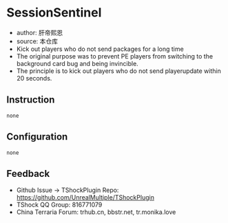 # SessionSentinel
- author: 肝帝熙恩
- source: 本仓库
- Kick out players who do not send packages for a long time
- The original purpose was to prevent PE players from switching to the background card bug and being invincible.
- The principle is to kick out players who do not send playerupdate within 20 seconds.
 
## Instruction
```
none
```
## Configuration
```json5
none
```
## Feedback
- Github Issue -> TShockPlugin Repo: https://github.com/UnrealMultiple/TShockPlugin
- TShock QQ Group: 816771079
- China Terraria Forum: trhub.cn, bbstr.net, tr.monika.love

